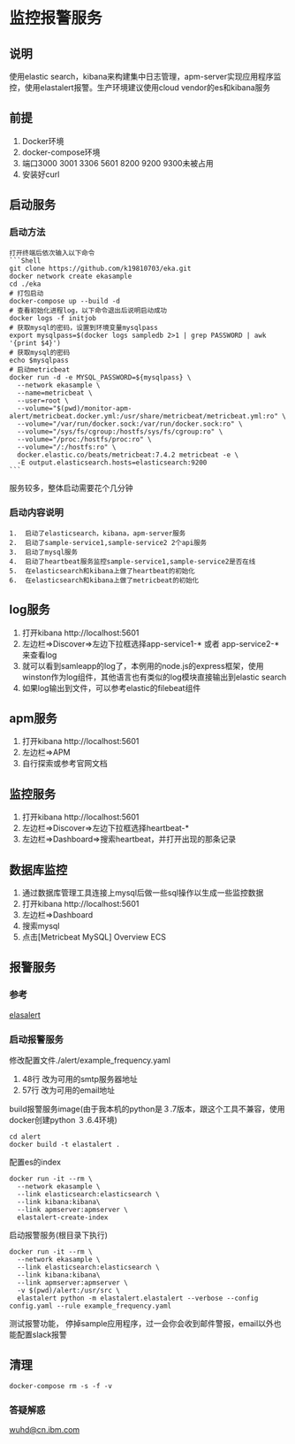 # 监控报警服务

##  说明
使用elastic search，kibana来构建集中日志管理，apm-server实现应用程序监控，使用elastalert报警。生产环境建议使用cloud vendor的es和kibana服务

##  前提
1.  Docker环境
2.  docker-compose环境
3.  端口3000 3001 3306 5601 8200 9200 9300未被占用
4.  安装好curl

##  启动服务

  ### 启动方法
    打开终端后依次输入以下命令
    ```Shell
    git clone https://github.com/k19810703/eka.git
    docker network create ekasample
    cd ./eka
    # 打包启动
    docker-compose up --build -d
    # 查看初始化进程log，以下命令退出后说明启动成功
    docker logs -f initjob
    # 获取mysql的密码，设置到环境变量mysqlpass
    export mysqlpass=$(docker logs sampledb 2>1 | grep PASSWORD | awk '{print $4}')
    # 获取mysql的密码
    echo $mysqlpass
    # 启动metricbeat
    docker run -d -e MYSQL_PASSWORD=${mysqlpass} \
      --network ekasample \
      --name=metricbeat \
      --user=root \
      --volume="$(pwd)/monitor-apm-alert/metricbeat.docker.yml:/usr/share/metricbeat/metricbeat.yml:ro" \
      --volume="/var/run/docker.sock:/var/run/docker.sock:ro" \
      --volume="/sys/fs/cgroup:/hostfs/sys/fs/cgroup:ro" \
      --volume="/proc:/hostfs/proc:ro" \
      --volume="/:/hostfs:ro" \
      docker.elastic.co/beats/metricbeat:7.4.2 metricbeat -e \
      -E output.elasticsearch.hosts=elasticsearch:9200
    ```

  服务较多，整体启动需要花个几分钟

  ### 启动内容说明
    1.  启动了elasticsearch，kibana，apm-server服务
    2.  启动了sample-service1,sample-service2 2个api服务
    3.  启动了mysql服务
    4.  启动了heartbeat服务监控sample-service1,sample-service2是否在线
    5.  在elasticsearch和kibana上做了heartbeat的初始化
    6.  在elasticsearch和kibana上做了metricbeat的初始化

## log服务
  1.  打开kibana http://localhost:5601
  2.  左边栏=>Discover=>左边下拉框选择app-service1-* 或者 app-service2-* 来查看log
  4.  就可以看到samleapp的log了，本例用的node.js的express框架，使用winston作为log组件，其他语言也有类似的log模块直接输出到elastic search
  5.  如果log输出到文件，可以参考elastic的filebeat组件

##  apm服务
  1.  打开kibana http://localhost:5601
  2.  左边栏=>APM
  3.  自行探索或参考官网文档

## 监控服务
  1.  打开kibana http://localhost:5601
  2.  左边栏=>Discover=>左边下拉框选择heartbeat-*
  3.  左边栏=>Dashboard=>搜索heartbeat，并打开出现的那条记录

##  数据库监控
  1.  通过数据库管理工具连接上mysql后做一些sql操作以生成一些监控数据
  2.  打开kibana http://localhost:5601
  3.  左边栏=>Dashboard
  4.  搜索mysql
  5.  点击[Metricbeat MySQL] Overview ECS


##  报警服务

  ### 参考
  [elasalert](https://elastalert.readthedocs.io/en/latest/running_elastalert.html)

  ### 启动报警服务
  修改配置文件./alert/example_frequency.yaml
  1.  48行 改为可用的smtp服务器地址
  2.  57行 改为可用的email地址

  build报警服务image(由于我本机的python是３.7版本，跟这个工具不兼容，使用docker创建python ３.6.4环境)
  ```SHELL
  cd alert
  docker build -t elastalert .
  ```

  配置es的index
  ```SHELL
  docker run -it --rm \
    --network ekasample \
    --link elasticsearch:elasticsearch \
    --link kibana:kibana\
    --link apmserver:apmserver \
    elastalert-create-index
  ```

  启动报警服务(根目录下执行)
  ```SHELL
  docker run -it --rm \
    --network ekasample \
    --link elasticsearch:elasticsearch \
    --link kibana:kibana\
    --link apmserver:apmserver \
    -v $(pwd)/alert:/usr/src \
    elastalert python -m elastalert.elastalert --verbose --config config.yaml --rule example_frequency.yaml 
  ```

  测试报警功能， 停掉sample应用程序，过一会你会收到邮件警报，email以外也能配置slack报警

##  清理
  ```SHELL
  docker-compose rm -s -f -v
  ```

### 答疑解惑
wuhd@cn.ibm.com
